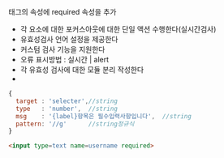 태그의 속성에 required 속성을 추가


* 각 요소에 대한 포커스아웃에 대한 단일 액션 수행한다(실시간검사)
* 유효성검사 언어 설정을 제공한다
* 커스텀 검사 기능을 지원한다
* 오류 표시방법  : 실시간 | alert
* 각 유효성 검사에 대한 모듈 분리 작성한다
* 

```javascript
{
  target : 'selecter',//string
  type   : 'number',  //string
  msg    : '{label}항목은 필수입력사항입니다',  //string
  pattern: '//g'      //string정규식
}
```
```html
<input type=text name=username required>
```
